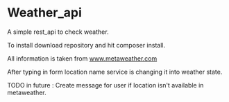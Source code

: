 Weather_api
===========

A simple rest_api to check weather. 

To install download repository and hit composer install. 

All information is taken from www.metaweather.com

After typing in form location name service is changing it into weather state. 

TODO in future : Create message for user if location isn't available in metaweather.  
